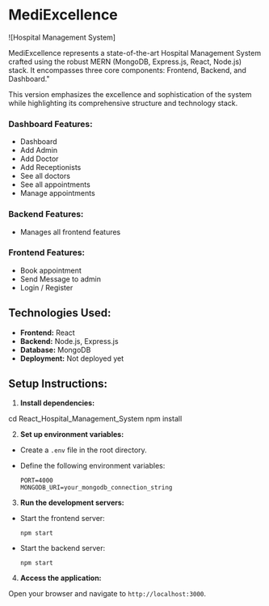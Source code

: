 # MediExcellence

![Hospital Management System]

MediExcellence represents a state-of-the-art Hospital Management System crafted using the robust MERN (MongoDB, Express.js, React, Node.js) stack. It encompasses three core components: Frontend, Backend, and Dashboard."

This version emphasizes the excellence and sophistication of the system while highlighting its comprehensive structure and technology stack.

### Dashboard Features:
- Dashboard
- Add Admin
- Add Doctor
- Add Receptionists
- See all doctors
- See all appointments
- Manage appointments

### Backend Features:
- Manages all frontend features

### Frontend Features:
- Book appointment
- Send Message to admin
- Login / Register

## Technologies Used:

- **Frontend:** React
- **Backend:** Node.js, Express.js
- **Database:** MongoDB
- **Deployment:** Not deployed yet

## Setup Instructions:

1. **Install dependencies:**

cd React_Hospital_Management_System
npm install


2. **Set up environment variables:**

- Create a `.env` file in the root directory.
- Define the following environment variables:

  ```
  PORT=4000
  MONGODB_URI=your_mongodb_connection_string
  ```

3. **Run the development servers:**

- Start the frontend server:

  ```
  npm start
  ```

- Start the backend server:

  ```
  npm start
  ```

4. **Access the application:**

Open your browser and navigate to `http://localhost:3000`.

